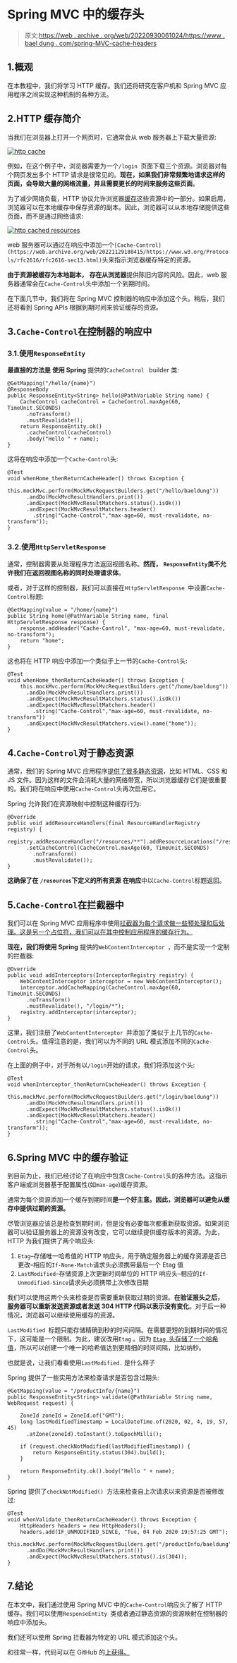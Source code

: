 # Spring MVC 中的缓存头

> 原文:[https://web . archive . org/web/20220930061024/https://www . bael dung . com/spring-MVC-cache-headers](https://web.archive.org/web/20220930061024/https://www.baeldung.com/spring-mvc-cache-headers)

## 1.概观

在本教程中，我们将学习 HTTP 缓存。我们还将研究在客户机和 Spring MVC 应用程序之间实现这种机制的各种方法。

## 2.HTTP 缓存简介

当我们在浏览器上打开一个网页时，它通常会从 web 服务器上下载大量资源:

[![http cache](img/b00645b8670da98055d23b06b2754da5.png)](/web/20221129180415/https://www.baeldung.com/wp-content/uploads/2020/02/http-cache.jpg)

例如，在这个例子中，浏览器需要为一个`/login `页面下载三个资源。浏览器对每个网页发出多个 HTTP 请求是很常见的。**现在，如果我们非常频繁地请求这样的页面，会导致大量的网络流量，并且需要更长的时间来服务这些页面**。

为了减少网络负载，HTTP 协议允许浏览器[缓存](/web/20221129180415/https://www.baeldung.com/spring-cache-tutorial)这些资源中的一部分。如果启用，浏览器可以在本地缓存中保存资源的副本。因此，浏览器可以从本地存储提供这些页面，而不是通过网络请求:

[![http cached resources](img/67e06dfea136d4dbf4707452f10a0e2a.png)](/web/20221129180415/https://www.baeldung.com/wp-content/uploads/2020/02/http-cached-resources.jpg)

web 服务器可以通过在响应中添加一个`[Cache-Control](https://web.archive.org/web/20221129180415/https://www.w3.org/Protocols/rfc2616/rfc2616-sec13.html)`头来指示浏览器缓存特定的资源。

**由于资源被缓存为本地副本，** **存在从浏览器**提供陈旧内容的风险。因此，web 服务器通常会在`Cache-Control`头中添加一个到期时间。

在下面几节中，我们将在 Spring MVC 控制器的响应中添加这个头。稍后，我们还将看到 Spring APIs 根据到期时间来验证缓存的资源。

## 3.`Cache-Control`在控制器的响应中

### 3.1.使用`ResponseEntity`

**最直接的方法是** **使用 Spring** 提供的`CacheControl ` builder 类:

```
@GetMapping("/hello/{name}")
@ResponseBody
public ResponseEntity<String> hello(@PathVariable String name) {
    CacheControl cacheControl = CacheControl.maxAge(60, TimeUnit.SECONDS)
      .noTransform()
      .mustRevalidate();
    return ResponseEntity.ok()
      .cacheControl(cacheControl)
      .body("Hello " + name);
}
```

这将在响应中添加一个`Cache-Control`头:

```
@Test
void whenHome_thenReturnCacheHeader() throws Exception {
    this.mockMvc.perform(MockMvcRequestBuilders.get("/hello/baeldung"))
      .andDo(MockMvcResultHandlers.print())
      .andExpect(MockMvcResultMatchers.status().isOk())
      .andExpect(MockMvcResultMatchers.header()
        .string("Cache-Control","max-age=60, must-revalidate, no-transform"));
}
```

### 3.2.使用`HttpServletResponse`

通常，控制器需要从处理程序方法返回视图名称。**然而，** **`ResponseEntity`类不允许我们在返回视图名称的同时处理请求体**。

或者，对于这样的控制器，我们可以直接在`HttpServletResponse `中设置`Cache-Control`标题:

```
@GetMapping(value = "/home/{name}")
public String home(@PathVariable String name, final HttpServletResponse response) {
    response.addHeader("Cache-Control", "max-age=60, must-revalidate, no-transform");
    return "home";
}
```

这也将在 HTTP 响应中添加一个类似于上一节的`Cache-Control`头:

```
@Test
void whenHome_thenReturnCacheHeader() throws Exception {
    this.mockMvc.perform(MockMvcRequestBuilders.get("/home/baeldung"))
      .andDo(MockMvcResultHandlers.print())
      .andExpect(MockMvcResultMatchers.status().isOk())
      .andExpect(MockMvcResultMatchers.header()
        .string("Cache-Control","max-age=60, must-revalidate, no-transform"))
      .andExpect(MockMvcResultMatchers.view().name("home"));
}
```

## 4.`Cache-Control`对于静态资源

通常，我们的 Spring MVC 应用程序[提供了很多静态资源](/web/20221129180415/https://www.baeldung.com/spring-mvc-static-resources)，比如 HTML、CSS 和 JS 文件。因为这样的文件会消耗大量的网络带宽，所以浏览器缓存它们是很重要的。我们将在响应中使用`Cache-Control`头再次启用它。

Spring 允许我们在资源映射中控制这种缓存行为:

```
@Override
public void addResourceHandlers(final ResourceHandlerRegistry registry) {
    registry.addResourceHandler("/resources/**").addResourceLocations("/resources/")
      .setCacheControl(CacheControl.maxAge(60, TimeUnit.SECONDS)
        .noTransform()
        .mustRevalidate());
}
```

**这确保了在** **`/resources`下定义的所有资源** **在响应**中以`Cache-Control`标题返回。

## 5.`Cache-Control`在拦截器中

我们可以在 Spring MVC 应用程序中使用[拦截器为每个请求做一些预处理和后处理。这是另一个占位符，我们可以在其中控制应用程序的缓存行为。](/web/20221129180415/https://www.baeldung.com/spring-mvc-handlerinterceptor)

**现在，我们将使用 Spring** 提供的`WebContentInterceptor `，而不是实现一个定制的拦截器:

```
@Override
public void addInterceptors(InterceptorRegistry registry) {
    WebContentInterceptor interceptor = new WebContentInterceptor();
    interceptor.addCacheMapping(CacheControl.maxAge(60, TimeUnit.SECONDS)
      .noTransform()
      .mustRevalidate(), "/login/*");
    registry.addInterceptor(interceptor);
}
```

这里，我们注册了`WebContentInterceptor `并添加了类似于上几节的`Cache-Control`头。值得注意的是，我们可以为不同的 URL 模式添加不同的`Cache-Control`头。

在上面的例子中，对于所有以`/login`开始的请求，我们将添加这个头:

```
@Test
void whenInterceptor_thenReturnCacheHeader() throws Exception {
    this.mockMvc.perform(MockMvcRequestBuilders.get("/login/baeldung"))
      .andDo(MockMvcResultHandlers.print())
      .andExpect(MockMvcResultMatchers.status().isOk())
      .andExpect(MockMvcResultMatchers.header()
        .string("Cache-Control","max-age=60, must-revalidate, no-transform"));
}
```

## 6.Spring MVC 中的缓存验证

到目前为止，我们已经讨论了在响应中包含`Cache-Control`头的各种方法。这指示客户端或浏览器基于配置属性(如`max-age`)缓存资源。

通常为每个资源添加一个缓存到期时间**是一个好主意。因此，浏览器可以避免从缓存中提供过期的资源。**

尽管浏览器应该总是检查到期时间，但是没有必要每次都重新获取资源。如果浏览器可以验证服务器上的资源没有改变，它可以继续提供缓存版本的资源。为此，HTTP 为我们提供了两个响应头:

1.  `Etag`–存储唯一哈希值的 HTTP 响应头，用于确定服务器上的缓存资源是否已更改–相应的`If-None-Match`请求头必须携带最后一个 Etag 值
2.  `LastModified`–存储资源上次更新时间单位的 HTTP 响应头–相应的`If-Unmodified-Since`请求头必须携带上次修改日期

我们可以使用这两个头来检查是否需要重新获取过期的资源。**在验证报头之后，** **服务器可以重新发送资源或者发送 304 HTTP 代码以表示没有变化**。对于后一种情况，浏览器可以继续使用缓存的资源。

`LastModified `标题只能存储精确到秒的时间间隔。在需要更短的到期时间的情况下，这可能是一个限制。为此，建议改用`Etag` 。因为 [`Etag `头存储了一个哈希值](/web/20221129180415/https://www.baeldung.com/etags-for-rest-with-spring)，所以可以创建一个唯一的哈希值达到更精细的时间间隔，比如纳秒。

也就是说，让我们看看使用`LastModified.` 是什么样子

Spring 提供了一些实用方法来检查请求是否包含过期头:

```
@GetMapping(value = "/productInfo/{name}")
public ResponseEntity<String> validate(@PathVariable String name, WebRequest request) {

    ZoneId zoneId = ZoneId.of("GMT");
    long lastModifiedTimestamp = LocalDateTime.of(2020, 02, 4, 19, 57, 45)
      .atZone(zoneId).toInstant().toEpochMilli();

    if (request.checkNotModified(lastModifiedTimestamp)) {
        return ResponseEntity.status(304).build();
    }

    return ResponseEntity.ok().body("Hello " + name);
}
```

Spring 提供了`checkNotModified() `方法来检查自上次请求以来资源是否被修改过:

```
@Test
void whenValidate_thenReturnCacheHeader() throws Exception {
    HttpHeaders headers = new HttpHeaders();
    headers.add(IF_UNMODIFIED_SINCE, "Tue, 04 Feb 2020 19:57:25 GMT");
    this.mockMvc.perform(MockMvcRequestBuilders.get("/productInfo/baeldung").headers(headers))
      .andDo(MockMvcResultHandlers.print())
      .andExpect(MockMvcResultMatchers.status().is(304));
}
```

## 7.结论

在本文中，我们通过使用 Spring MVC 中的`Cache-Control`响应头了解了 HTTP 缓存。我们可以使用`ResponseEntity `类或者通过静态资源的资源映射在控制器的响应中添加头。

我们还可以使用 Spring 拦截器为特定的 URL 模式添加这个头。

和往常一样，代码可以在 GitHub 的[上获得。](https://web.archive.org/web/20221129180415/https://github.com/eugenp/tutorials/tree/master/spring-web-modules/spring-mvc-java-2)